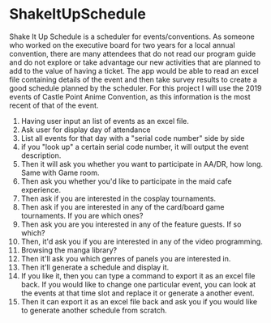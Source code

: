 # ShakeItUpSchedule
Shake It Up Schedule is a scheduler for events/conventions. As someone who worked on the executive board for two years for a local annual convention, there are many attendees that do not read our program guide and do not explore or take advantage our new activities that are planned to add to the value of having a ticket. 
The app would be able to read an excel file containing details of the event and then take survey results to create a good schedule planned by the scheduler. 
For this project I will use the 2019 events of Castle Point Anime Convention, as this information is the most recent of that of the event. 


1. Having user input an list of events as an excel file. 
2. Ask user for display day of attendance
3. List all events for that day with a "serial code number" side by side
4. if you "look up" a certain serial code number, it will output the event description.
5. Then it will ask you whether you want to participate in AA/DR, how long. Same with Game room. 
6. Then ask you whether you'd like to participate in the maid cafe experience.
7. Then ask if you are interested in the cosplay tournaments.
8. Then ask if you are interested in any of the card/board game tournaments. If you are which ones?
9. Then ask you are you interested in any of the feature guests. If so which?
10. Then, it'd ask you if you are interested in any of the video programming. 
11. Browsing the manga library?
12. Then it'll ask you which genres of panels you are interested in.
13. Then it'll generate a schedule and display it.
14. If you like it, then you can type a command to export it as an excel file back. If you would like to change one particular event, you can look at the events at that time slot and replace it or generate a another event. 
15. Then it can export it as an excel file back and ask you if you would like to generate another schedule from scratch.